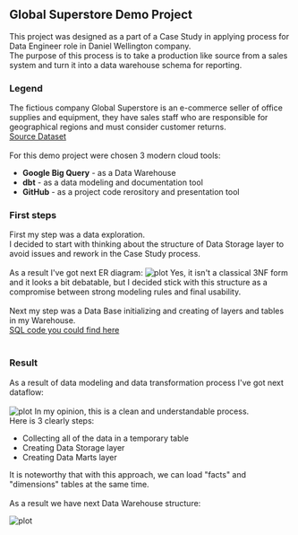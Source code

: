 ## Global Superstore Demo Project
This project was designed as a part of a Case Study in applying process for Data Engineer role in Daniel Wellington company. 
<br />
The purpose of this process is to take a production like source from a sales system and turn it into a data warehouse schema for reporting. 
### Legend
The fictious company Global Superstore is an e-commerce seller of office supplies and equipment, they have sales staff who are responsible for geographical regions and must consider customer returns.​
<br />
[Source Dataset](https://drive.google.com/drive/folders/1rjurPuqOjcsdTEdqKRbqZjr-dwXk7ml9)
<br />
<br />
For this demo project were chosen 3 modern cloud tools:
+ **Google Big Query** - as a Data Warehouse
+ **dbt** - as a data modeling and documentation tool
+ **GitHub** - as a project code rerository and presentation tool
### First steps
First my step was a data exploration.<br />
I decided to start with thinking about the structure of Data Storage layer to avoid issues and rework in the Case Study process.
<br />
<br />
As a result I've got next ER diagram:
![plot](https://live.staticflickr.com/65535/52016172643_6a2be1ea85_b.jpg)
Yes, it isn't a classical 3NF form and it looks a bit debatable, but I decided stick with this structure as a compromise between strong modeling rules and final usability.
<br />
<br />
Next my step was a Data Base initializing and creating of layers and tables in my Warehouse.<br />
[SQL code you could find here](https://github.com/d-step-co/global_superstore/blob/main/Init/first_steps.sql)
<br />
<br />
### Result
As a result of data modeling and data transformation process I've got next dataflow:
<br />
<br />
![plot](https://live.staticflickr.com/65535/52018462050_504f19b6b2_b.jpg)
In my opinion, this is a clean and understandable process.
<br />
Here is 3 clearly steps:
+ Collecting all of the data in a temporary table
+ Creating Data Storage layer
+ Creating Data Marts layer

It is noteworthy that with this approach, we can load "facts" and "dimensions" tables at the same time.
<br />
<br />
As a result we have next Data Warehouse structure:

![plot](https://live.staticflickr.com/65535/52017982953_3d7c2e5666_c.jpg)

